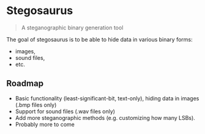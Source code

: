 # Stegosaurus

> A steganographic binary generation tool

The goal of stegosaurus is to be able to hide data in various binary forms:

- images,
- sound files,
- etc.

## Roadmap

- Basic functionality (least-significant-bit, text-only), hiding data in images (.bmp files only)
- Support for sound files (.wav files only)
- Add more steganographic methods (e.g. customizing how many LSBs).
- Probably more to come
